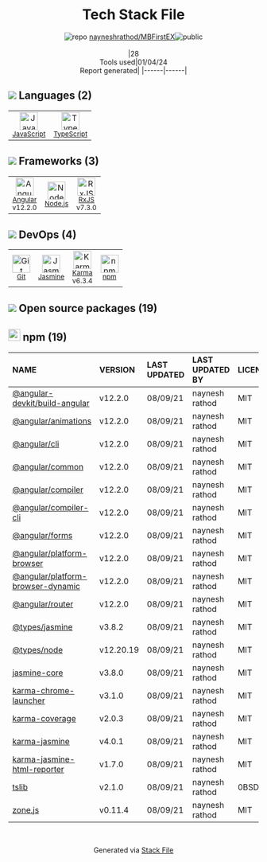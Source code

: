 <!--
&lt;--- Readme.md Snippet without images Start ---&gt;
## Tech Stack
nayneshrathod/MBFirstEX is built on the following main stack:

- [Jasmine](http://jasmine.github.io/) – Javascript Testing Framework
- [Node.js](http://nodejs.org/) – Frameworks (Full Stack)
- [JavaScript](https://developer.mozilla.org/en-US/docs/Web/JavaScript) – Languages
- [Karma](http://karma-runner.github.io/) – Browser Testing
- [TypeScript](http://www.typescriptlang.org) – Languages
- [RxJS](http://reactivex.io/rxjs/) – Concurrency Frameworks
- [Angular](https://angular.io) – Javascript MVC Frameworks

Full tech stack [here](/techstack.md)

&lt;--- Readme.md Snippet without images End ---&gt;

&lt;--- Readme.md Snippet with images Start ---&gt;
## Tech Stack
nayneshrathod/MBFirstEX is built on the following main stack:

- <img width='25' height='25' src='https://img.stackshare.io/service/831/7c0b595409af531b9cdeb07f8c513e8b.png' alt='Jasmine'/> [Jasmine](http://jasmine.github.io/) – Javascript Testing Framework
- <img width='25' height='25' src='https://img.stackshare.io/service/1011/n1JRsFeB_400x400.png' alt='Node.js'/> [Node.js](http://nodejs.org/) – Frameworks (Full Stack)
- <img width='25' height='25' src='https://img.stackshare.io/service/1209/javascript.jpeg' alt='JavaScript'/> [JavaScript](https://developer.mozilla.org/en-US/docs/Web/JavaScript) – Languages
- <img width='25' height='25' src='https://img.stackshare.io/service/1420/TidYGd6a.png' alt='Karma'/> [Karma](http://karma-runner.github.io/) – Browser Testing
- <img width='25' height='25' src='https://img.stackshare.io/service/1612/bynNY5dJ.jpg' alt='TypeScript'/> [TypeScript](http://www.typescriptlang.org) – Languages
- <img width='25' height='25' src='https://img.stackshare.io/service/1796/984368.png' alt='RxJS'/> [RxJS](http://reactivex.io/rxjs/) – Concurrency Frameworks
- <img width='25' height='25' src='https://img.stackshare.io/service/3745/cb8U-gL6_400x400.jpg' alt='Angular'/> [Angular](https://angular.io) – Javascript MVC Frameworks

Full tech stack [here](/techstack.md)

&lt;--- Readme.md Snippet with images End ---&gt;
-->
<div align="center">

# Tech Stack File
![](https://img.stackshare.io/repo.svg "repo") [nayneshrathod/MBFirstEX](https://github.com/nayneshrathod/MBFirstEX)![](https://img.stackshare.io/public_badge.svg "public")
<br/><br/>
|28<br/>Tools used|01/04/24 <br/>Report generated|
|------|------|
</div>

## <img src='https://img.stackshare.io/languages.svg'/> Languages (2)
<table><tr>
  <td align='center'>
  <img width='36' height='36' src='https://img.stackshare.io/service/1209/javascript.jpeg' alt='JavaScript'>
  <br>
  <sub><a href="https://developer.mozilla.org/en-US/docs/Web/JavaScript">JavaScript</a></sub>
  <br>
  <sub></sub>
</td>

<td align='center'>
  <img width='36' height='36' src='https://img.stackshare.io/service/1612/bynNY5dJ.jpg' alt='TypeScript'>
  <br>
  <sub><a href="http://www.typescriptlang.org">TypeScript</a></sub>
  <br>
  <sub></sub>
</td>

</tr>
</table>

## <img src='https://img.stackshare.io/frameworks.svg'/> Frameworks (3)
<table><tr>
  <td align='center'>
  <img width='36' height='36' src='https://img.stackshare.io/service/3745/cb8U-gL6_400x400.jpg' alt='Angular'>
  <br>
  <sub><a href="https://angular.io">Angular</a></sub>
  <br>
  <sub>v12.2.0</sub>
</td>

<td align='center'>
  <img width='36' height='36' src='https://img.stackshare.io/service/1011/n1JRsFeB_400x400.png' alt='Node.js'>
  <br>
  <sub><a href="http://nodejs.org/">Node.js</a></sub>
  <br>
  <sub></sub>
</td>

<td align='center'>
  <img width='36' height='36' src='https://img.stackshare.io/service/1796/984368.png' alt='RxJS'>
  <br>
  <sub><a href="http://reactivex.io/rxjs/">RxJS</a></sub>
  <br>
  <sub>v7.3.0</sub>
</td>

</tr>
</table>

## <img src='https://img.stackshare.io/devops.svg'/> DevOps (4)
<table><tr>
  <td align='center'>
  <img width='36' height='36' src='https://img.stackshare.io/service/1046/git.png' alt='Git'>
  <br>
  <sub><a href="http://git-scm.com/">Git</a></sub>
  <br>
  <sub></sub>
</td>

<td align='center'>
  <img width='36' height='36' src='https://img.stackshare.io/service/831/7c0b595409af531b9cdeb07f8c513e8b.png' alt='Jasmine'>
  <br>
  <sub><a href="http://jasmine.github.io/">Jasmine</a></sub>
  <br>
  <sub></sub>
</td>

<td align='center'>
  <img width='36' height='36' src='https://img.stackshare.io/service/1420/TidYGd6a.png' alt='Karma'>
  <br>
  <sub><a href="http://karma-runner.github.io/">Karma</a></sub>
  <br>
  <sub>v6.3.4</sub>
</td>

<td align='center'>
  <img width='36' height='36' src='https://img.stackshare.io/service/1120/lejvzrnlpb308aftn31u.png' alt='npm'>
  <br>
  <sub><a href="https://www.npmjs.com/">npm</a></sub>
  <br>
  <sub></sub>
</td>

</tr>
</table>


## <img src='https://img.stackshare.io/group.svg' /> Open source packages (19)</h2>

## <img width='24' height='24' src='https://img.stackshare.io/service/1120/lejvzrnlpb308aftn31u.png'/> npm (19)

|NAME|VERSION|LAST UPDATED|LAST UPDATED BY|LICENSE|VULNERABILITIES|
|:------|:------|:------|:------|:------|:------|
|[@angular-devkit/build-angular](https://www.npmjs.com/@angular-devkit/build-angular)|v12.2.0|08/09/21|naynesh rathod |MIT|N/A|
|[@angular/animations](https://www.npmjs.com/@angular/animations)|v12.2.0|08/09/21|naynesh rathod |MIT|N/A|
|[@angular/cli](https://www.npmjs.com/@angular/cli)|v12.2.0|08/09/21|naynesh rathod |MIT|N/A|
|[@angular/common](https://www.npmjs.com/@angular/common)|v12.2.0|08/09/21|naynesh rathod |MIT|N/A|
|[@angular/compiler](https://www.npmjs.com/@angular/compiler)|v12.2.0|08/09/21|naynesh rathod |MIT|N/A|
|[@angular/compiler-cli](https://www.npmjs.com/@angular/compiler-cli)|v12.2.0|08/09/21|naynesh rathod |MIT|N/A|
|[@angular/forms](https://www.npmjs.com/@angular/forms)|v12.2.0|08/09/21|naynesh rathod |MIT|N/A|
|[@angular/platform-browser](https://www.npmjs.com/@angular/platform-browser)|v12.2.0|08/09/21|naynesh rathod |MIT|N/A|
|[@angular/platform-browser-dynamic](https://www.npmjs.com/@angular/platform-browser-dynamic)|v12.2.0|08/09/21|naynesh rathod |MIT|N/A|
|[@angular/router](https://www.npmjs.com/@angular/router)|v12.2.0|08/09/21|naynesh rathod |MIT|N/A|
|[@types/jasmine](https://www.npmjs.com/@types/jasmine)|v3.8.2|08/09/21|naynesh rathod |MIT|N/A|
|[@types/node](https://www.npmjs.com/@types/node)|v12.20.19|08/09/21|naynesh rathod |MIT|N/A|
|[jasmine-core](https://www.npmjs.com/jasmine-core)|v3.8.0|08/09/21|naynesh rathod |MIT|N/A|
|[karma-chrome-launcher](https://www.npmjs.com/karma-chrome-launcher)|v3.1.0|08/09/21|naynesh rathod |MIT|N/A|
|[karma-coverage](https://www.npmjs.com/karma-coverage)|v2.0.3|08/09/21|naynesh rathod |MIT|N/A|
|[karma-jasmine](https://www.npmjs.com/karma-jasmine)|v4.0.1|08/09/21|naynesh rathod |MIT|N/A|
|[karma-jasmine-html-reporter](https://www.npmjs.com/karma-jasmine-html-reporter)|v1.7.0|08/09/21|naynesh rathod |MIT|N/A|
|[tslib](https://www.npmjs.com/tslib)|v2.1.0|08/09/21|naynesh rathod |0BSD|N/A|
|[zone.js](https://www.npmjs.com/zone.js)|v0.11.4|08/09/21|naynesh rathod |MIT|N/A|

<br/>
<div align='center'>

Generated via [Stack File](https://github.com/marketplace/stack-file)
